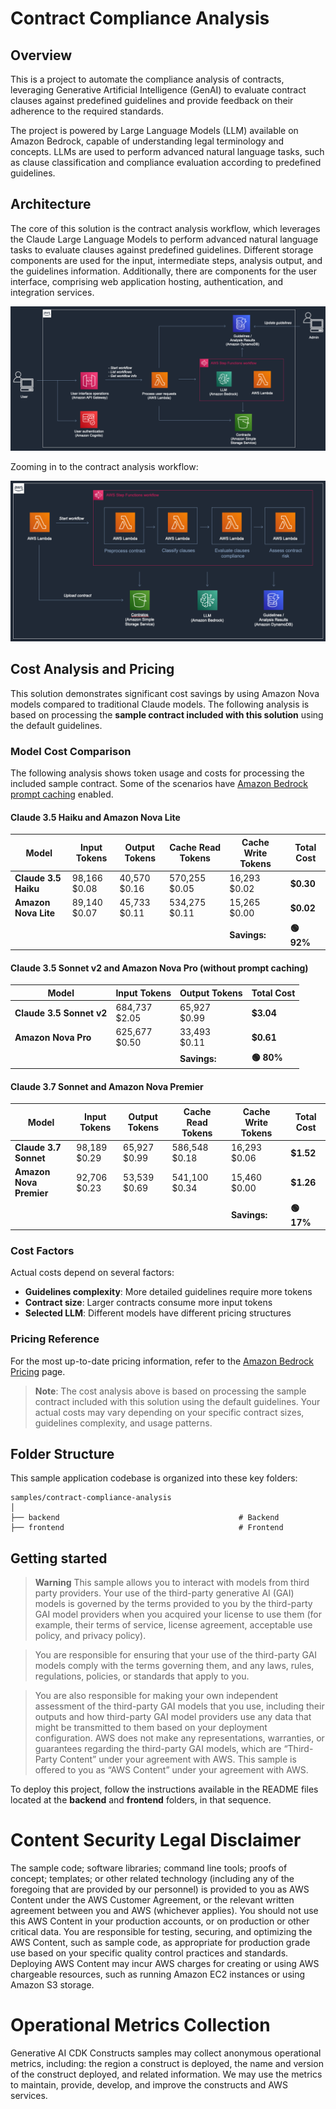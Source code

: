 # Contract Compliance Analysis

## Overview

This is a project to automate the compliance analysis of contracts, leveraging Generative Artificial Intelligence (GenAI) to evaluate contract clauses against predefined guidelines and provide feedback on their adherence to the required standards.

The project is powered by Large Language Models (LLM) available on Amazon Bedrock, capable of understanding legal terminology and concepts. LLMs are used to perform advanced natural language tasks, such as clause classification and compliance evaluation according to predefined guidelines.

## Architecture

The core of this solution is the contract analysis workflow, which leverages the Claude Large Language Models to perform advanced natural language tasks to evaluate clauses against predefined guidelines. 
Different storage components are used for the input, intermediate steps, analysis output, and the guidelines information. Additionally, there are components for the user interface, comprising web application hosting, authentication, and integration services.

![High Level Architecture](./images/high-level-architecture.png)

Zooming in to the contract analysis workflow:

![High Level Architecture](./images/contract-analysis-architecture.png)

## Cost Analysis and Pricing

This solution demonstrates significant cost savings by using Amazon Nova models compared to traditional Claude models. The following analysis is based on processing the **sample contract included with this solution** using the default guidelines.

### Model Cost Comparison

The following analysis shows token usage and costs for processing the included sample contract. Some of the scenarios have [Amazon Bedrock prompt caching](https://docs.aws.amazon.com/bedrock/latest/userguide/prompt-caching.html) enabled.

#### Claude 3.5 Haiku and Amazon Nova Lite
| Model | Input Tokens | Output Tokens | Cache Read Tokens | Cache Write Tokens | **Total Cost** |
|-------|-------------|---------------|-------------------|-------------------|---------------|
| **Claude 3.5 Haiku** | 98,166<br>$0.08 | 40,570<br>$0.16 | 570,255<br>$0.05 | 16,293<br>$0.02 | **$0.30** |
| **Amazon Nova Lite** | 89,140<br>$0.07 | 45,733<br>$0.11 | 534,275<br>$0.11 | 15,265<br>$0.00 | **$0.02** |
| | | | | **Savings:** | **🟢 92%** |

#### Claude 3.5 Sonnet v2 and Amazon Nova Pro (without prompt caching)
| Model | Input Tokens | Output Tokens | **Total Cost** |
|-------|-------------|---------------|---------------|
| **Claude 3.5 Sonnet v2** | 684,737<br>$2.05 | 65,927<br>$0.99 | **$3.04** |
| **Amazon Nova Pro** | 625,677<br>$0.50 | 33,493<br>$0.11 | **$0.61** |
| | | **Savings:** | **🟢 80%** |

#### Claude 3.7 Sonnet and Amazon Nova Premier
| Model | Input Tokens | Output Tokens | Cache Read Tokens | Cache Write Tokens | **Total Cost** |
|-------|-------------|---------------|-------------------|-------------------|---------------|
| **Claude 3.7 Sonnet** | 98,189<br>$0.29 | 65,927<br>$0.99 | 586,548<br>$0.18 | 16,293<br>$0.06 | **$1.52** |
| **Amazon Nova Premier** | 92,706<br>$0.23 | 53,539<br>$0.69 | 541,100<br>$0.34 | 15,460<br>$0.00 | **$1.26** |
| | | | | **Savings:** | **🟢 17%** |


### Cost Factors

Actual costs depend on several factors:
- **Guidelines complexity**: More detailed guidelines require more tokens
- **Contract size**: Larger contracts consume more input tokens
- **Selected LLM**: Different models have different pricing structures

### Pricing Reference

For the most up-to-date pricing information, refer to the [Amazon Bedrock Pricing](https://aws.amazon.com/bedrock/pricing/) page.

> **Note**: The cost analysis above is based on processing the sample contract included with this solution using the default guidelines. Your actual costs may vary depending on your specific contract sizes, guidelines complexity, and usage patterns.

## Folder Structure

This sample application codebase is organized into these key folders:

```
samples/contract-compliance-analysis
│
├── backend                                        # Backend
├── frontend                                       # Frontend
```

## Getting started

> **Warning**
> This sample allows you to interact with models from third party providers. Your use of the third-party generative AI (GAI) models is governed by the terms provided to you by the third-party GAI model providers when you acquired your license to use them (for example, their terms of service, license agreement, acceptable use policy, and privacy policy).

> You are responsible for ensuring that your use of the third-party GAI models comply with the terms governing them, and any laws, rules, regulations, policies, or standards that apply to you.

> You are also responsible for making your own independent assessment of the third-party GAI models that you use, including their outputs and how third-party GAI model providers use any data that might be transmitted to them based on your deployment configuration. AWS does not make any representations, warranties, or guarantees regarding the third-party GAI models, which are “Third-Party Content” under your agreement with AWS. This sample is offered to you as “AWS Content” under your agreement with AWS.

To deploy this project, follow the instructions available in the README files located at the **backend** and **frontend** folders, in that sequence.


# Content Security Legal Disclaimer
The sample code; software libraries; command line tools; proofs of concept; templates; or other related technology (including any of the foregoing that are provided by our personnel) is provided to you as AWS Content under the AWS Customer Agreement, or the relevant written agreement between you and AWS (whichever applies). You should not use this AWS Content in your production accounts, or on production or other critical data. You are responsible for testing, securing, and optimizing the AWS Content, such as sample code, as appropriate for production grade use based on your specific quality control practices and standards. Deploying AWS Content may incur AWS charges for creating or using AWS chargeable resources, such as running Amazon EC2 instances or using Amazon S3 storage.

# Operational Metrics Collection
Generative AI CDK Constructs samples may collect anonymous operational metrics, including: the region a construct is deployed, the name and version of the construct deployed, and related information. We may use the metrics to maintain, provide, develop, and improve the constructs and AWS services.